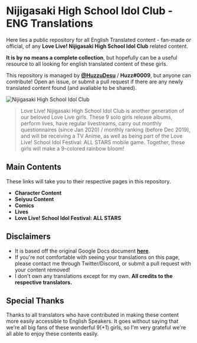 # Nijigasaki High School Idol Club - ENG Translations
Here lies a public repository for all English Translated content - fan-made or official, of any **Love Live! Nijigasaki High School Idol Club** related content.

**It is by no means a complete collection**, but hopefully can be a useful resource to all looking for english translated content of these girls.

This repository is managed by **[@HuzzuDesu](https://twitter.com/HuzzuDesu)** / **Huzz#0009**, but anyone can contribute! Open an issue, or submit a pull request if there are any newly translated content found (and avaliable to be shared).

![Nijigasaki High School Idol Club](https://pbs.twimg.com/media/EVeWxbUUEAEaAwO.jpg:large)

> Love Live! Nijigasaki High School Idol Club is another generation of our beloved Love Live girls. These 9 solo girls release albums, perform lives, have regular livestreams, carry out monthly questionnaires (since Jan 2020) / monthly ranking (before Dec 2019), and will be receiving a TV Anime, as well as being part of the Love Live! School Idol Festival: ALL STARS mobile game. Together, these girls will make a 9-colored rainbow bloom!

## Main Contents
These links will take you to their respective pages in this repository.
* **Character Content**
* **Seiyuu Content**
* **Comics**
* **Lives**
* **Love Live! School Idol Festival: ALL STARS**

## Disclaimers

* It is based off the original Google Docs document **[here](https://docs.google.com/document/d/1Tye92kd3KT-P0bBnCiHRjfB0A3CLs90ho44WNJr5Kg4/edit?usp=sharing)**.
* If you're not comfortable with seeing your translations on this page, please contact me through Twitter/Discord, or submit a pull request with your content removed!
* I don't own any translations except for my own. **All credits to the respective translators.**

## Special Thanks

Thanks to all translators who have contributed in making these content more easily accessible to English Speakers. It goes without saying that we're all big fans of these wonderful 9(+1) girls, so I'm very grateful we're all able to enjoy these contents easily.
